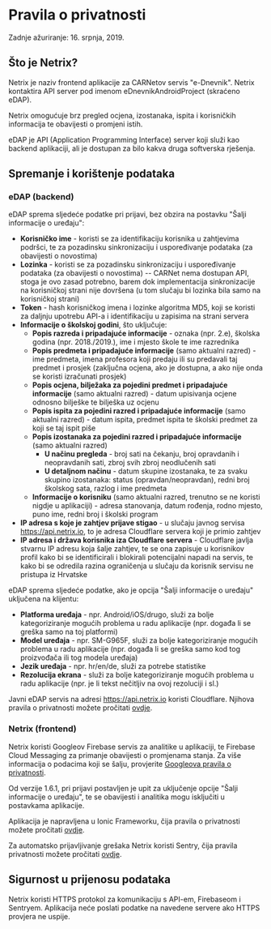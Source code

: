 # Pravila o privatnosti

Zadnje ažuriranje: 16. srpnja, 2019.

## Što je Netrix?

Netrix je naziv frontend aplikacije za CARNetov servis "e-Dnevnik". Netrix kontaktira API server pod imenom eDnevnikAndroidProject (skraćeno eDAP).

Netrix omogućuje brz pregled ocjena, izostanaka, ispita i korisničkih informacija te obavijesti o promjeni istih.

eDAP je API (Application Programming Interface) server koji služi kao backend aplikaciji, ali je dostupan za bilo kakva druga softverska rješenja.

## Spremanje i korištenje podataka

### eDAP (backend)

eDAP sprema sljedeće podatke pri prijavi, bez obzira na postavku "Šalji informacije o uređaju":

* **Korisničko ime** - koristi se za identifikaciju korisnika u zahtjevima podršci, te za pozadinsku sinkronizaciju i uspoređivanje podataka (za obavijesti o novostima)
* **Lozinka** - koristi se za pozadinsku sinkronizaciju i uspoređivanje podataka (za obavijesti o novostima) -- CARNet nema dostupan API, stoga je ovo zasad potrebno, barem dok implementacija sinkronizacije na korisničkoj strani nije dovršena (u tom slučaju bi lozinka bila samo na korisničkoj strani)
* **Token** - hash korisničkog imena i lozinke algoritma MD5, koji se koristi za daljnju upotrebu API-a i identifikaciju u zapisima na strani servera
* **Informacije o školskoj godini**, što uključuje:
  * **Popis razreda i pripadajuće informacije** - oznaka (npr. 2.e), školska godina (npr. 2018./2019.), ime i mjesto škole te ime razrednika
  * **Popis predmeta i pripadajuće informacije** (samo aktualni razred) - ime predmeta, imena profesora koji predaju ili su predavali taj predmet i prosjek (zaključna ocjena, ako je dostupna, a ako nije onda se koristi izračunati prosjek)
  * **Popis ocjena, bilježaka za pojedini predmet i pripadajuće informacije** (samo aktualni razred) - datum upisivanja ocjene odnosno bilješke te bilješka uz ocjenu
  * **Popis ispita za pojedini razred i pripadajuće informacije** (samo aktualni razred) - datum ispita, predmet ispita te školski predmet za koji se taj ispit piše
  * **Popis izostanaka za pojedini razred i pripadajuće informacije** (samo aktualni razred)
    * **U načinu pregleda** - broj sati na čekanju, broj opravdanih i neopravdanih sati, zbroj svih zbroj neodlučenih sati
    * **U detaljnom načinu** - datum skupine izostanaka, te za svaku skupino izostanaka: status (opravdan/neopravdan), redni broj školskog sata, razlog i ime predmeta
  * **Informacije o korisniku** (samo aktualni razred, trenutno se ne koristi nigdje u aplikaciji) - adresa stanovanja, datum rođenja, rodno mjesto, puno ime, redni broj i školski program
* **IP adresa s koje je zahtjev prijave stigao** - u slučaju javnog servisa https://api.netrix.io, to je adresa Cloudflare servera koji je primio zahtjev
* **IP adresa i država korisnika iza Cloudflare servera** - Cloudflare javlja stvarnu IP adresu koja šalje zahtjev, te se ona zapisuje u korisnikov profil kako bi se identificirali i blokirali potencijalni napadi na servis, te kako bi se odredila razina ograničenja u slučaju da korisnik servisu ne pristupa iz Hrvatske

eDAP sprema sljedeće podatke, ako je opcija "Šalji informacije o uređaju" uključena na klijentu:

* **Platforma uređaja** - npr. Android/iOS/drugo, služi za bolje kategoriziranje mogućih problema u radu aplikacije (npr. događa li se greška samo na toj platformi)
* **Model uređaja** - npr. SM-G965F, služi za bolje kategoriziranje mogućih problema u radu aplikacije (npr. događa li se greška samo kod tog proizvođača ili tog modela uređaja)
* **Jezik uređaja** - npr. hr/en/de, služi za potrebe statistike
* **Rezolucija ekrana** - služi za bolje kategoriziranje mogućih problema u radu aplikacije (npr. je li tekst nečitljiv na ovoj rezoluciji i sl.)

Javni eDAP servis na adresi https://api.netrix.io koristi Cloudflare. Njihova pravila o privatnosti možete pročitati [ovdje](https://www.cloudflare.com/privacypolicy/).

### Netrix (frontend)

Netrix koristi Googleov Firebase servis za analitike u aplikaciji, te Firebase Cloud Messaging za primanje obavijesti o promjenama stanja. Za više informacija o podacima koji se šalju, provjerite [Googleova pravila o privatnosti](https://policies.google.com/privacy).

Od verzije 1.6.1, pri prijavi postavljen je upit za uključenje opcije "Šalji informacije o uređaju", te se obavijesti i analitika mogu isključiti u postavkama aplikacije.

Aplikacija je napravljena u Ionic Frameworku, čija pravila o privatnosti možete pročitati [ovdje](https://ionicframework.com/privacy).

Za automatsko prijavljivanje grešaka Netrix koristi Sentry, čija pravila privatnosti možete pročitati [ovdje](https://sentry.io/privacy/).

## Sigurnost u prijenosu podataka

Netrix koristi HTTPS protokol za komunikaciju s API-em, Firebaseom i Sentryem. Aplikacija neće poslati podatke na navedene servere ako HTTPS provjera ne uspije.
